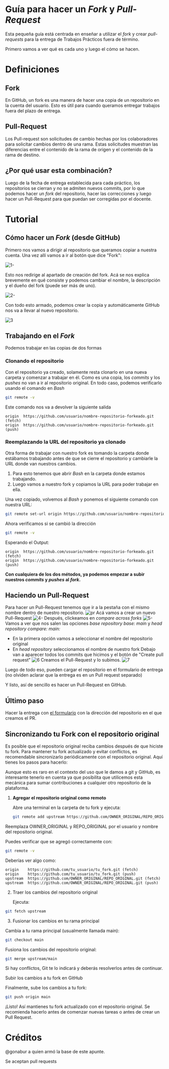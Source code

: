# Guía para hacer un _Fork_ y _Pull-Request_
Esta pequeña guía está centrada en enseñar a utilizar el _fork_ y crear _pull-requests_ para la entrega de Trabajos Prácticos fuera de término.

Primero vamos a ver qué es cada uno y luego el cómo se hacen.

# Definiciones
## Fork
En GitHub, un fork es una manera de hacer una copia de un repositorio en la cuenta del usuario. 
Esto es útil para cuando queramos entregar trabajos fuera del plazo de entrega.

## Pull-Request
Los Pull-request son solicitudes de cambio hechas por los colaboradores para solicitar cambios dentro de una rama. Estas solicitudes muestran las diferencias entre el contenido de la rama de origen y el contenido de la rama de destino.

## ¿Por qué usar esta combinación?
Luego de la fecha de entrega establecida para cada práctico, los repositorios se cierran y no se admiten nuevos
commits, por lo que podemos hacer un _fork_ del repositorio, hacer las correcciones y luego hacer un Pull-Request
para que puedan ser corregidas por el docente.

# Tutorial

## Cómo hacer un _Fork_ (desde GitHub)
Primero nos vamos a dirigir al repositorio que queramos copiar a nuestra cuenta. Una vez allí vamos a ir al botón que dice "Fork":

![1-](1.png)

Esto nos redirige al apartado de creación del fork. Acá se nos explica brevemente en qué consiste y podemos cambiar el nombre, la descripción y el dueño del fork (puede ser más de uno). 

![2-](2.png)

Con todo esto armado, podemos crear la copia y automáticamente GitHub nos va a llevar al nuevo repositorio.

![3](3.png)

## Trabajando en el _Fork_ 

Podemos trabajar en las copias de dos formas

### Clonando el repositorio

Con el repositorio ya creado, solamente resta clonarlo en una nueva carpeta y comenzar a trabajar en él. 
Como es una copia, los _commits_ y los _pushes_ no van a ir al repositorio original.
En todo caso, podemos verificarlo usando el comando en _Bash_
```bash
git remote -v
```
Este comando nos va a devolver la siguiente salida
```
origin  https://github.com/usuario/nombre-repositorio-forkeado.git (fetch)
origin  https://github.com/usuario/nombre-repositorio-forkeado.git (push)
```
### Reemplazando la URL del repositorio ya clonado
Otra forma de trabajar con nuestro fork es tomando la carpeta donde estábamos trabajando antes de que se cierre el repositorio y cambiarle la URL donde van nuestros cambios.

1. Para esto tenemos que abrir _Bash_ en la carpeta donde estamos trabajando.
2. Luego vamos a nuestro fork y copiamos la URL para poder trabajar en ella. 

Una vez copiado, volvemos al _Bash_ y ponemos el siguiente comando con nuestra URL:
```bash
git remote set-url origin https://github.com/usuario/nombre-repositorio-forkeado.git
```
Ahora verificamos si se cambió la dirección
```bash
git remote -v
```

Esperando el Output:
```
origin  https://github.com/usuario/nombre-repositorio-forkeado.git (fetch)
origin  https://github.com/usuario/nombre-repositorio-forkeado.git (push)
```

**Con cualquiera de los dos métodos, ya podemos empezar a subir nuestros _commits_ y _pushes_ al _fork_.**

## Haciendo un Pull-Request
Para hacer un Pull-Request tenemos que ir a la pestaña con el mismo nombre dentro de nuestro repositorio.
![pr](4.png)
Acá vamos a crear un nuevo Pull-Request
![4-](5.png)
Después, clickeamos en _compare across forks_
![5-](6.png)
Vamos a ver que nos salen las opciones _base repository_ _base: main_ y _head repository_ _compare: main:_
- En la primera opción vamos a seleccionar el nombre del repositorio original
- En _head repository_ seleccionamos el nombre de nuestro fork
Debajo van a aparecer todos los commits que hicimos y el botón de "Create pull request"
![6](7.png)
Creamos el Pull-Request y lo subimos.
![7](8.png)

Luego de todo eso, pueden cargar el repositorio en el formulario de entrega 
(no olviden aclarar que la entrega es en un Pull request separado)

Y listo, así de sencillo es hacer un Pull-Request en GitHub.

## Último paso
Hacer la entrega con [el formulario](https://dub.sh/p2/entregas) con la dirección del repositorio en el que creamos el PR.

## Sincronizando tu Fork con el repositorio original

Es posible que el repositorio original reciba cambios después de que hiciste tu fork. Para mantener tu fork actualizado y evitar conflictos, es recomendable sincronizarlo periódicamente con el repositorio original. Aquí tienes los pasos para hacerlo:

Aunque esto es raro en el contexto del uso que le damos a git y GitHub, es interesante tenerlo en cuenta ya que posibilita que utilicemos esta mecánica para sumar contribuciones a cualquier otro repositorio de la plataforma.

1. **Agregar el repositorio original como remoto**
   
   Abre una terminal en la carpeta de tu fork y ejecuta:
   ```bash
   git remote add upstream https://github.com/OWNER_ORIGINAL/REPO_ORIGINAL.git

Reemplaza OWNER_ORIGINAL y REPO_ORIGINAL por el usuario y nombre del repositorio original.

Puedes verificar que se agregó correctamente con:

```bash
git remote -v
```

Deberías ver algo como:

```Code
origin    https://github.com/tu_usuario/tu_fork.git (fetch)
origin    https://github.com/tu_usuario/tu_fork.git (push)
upstream  https://github.com/OWNER_ORIGINAL/REPO_ORIGINAL.git (fetch)
upstream  https://github.com/OWNER_ORIGINAL/REPO_ORIGINAL.git (push)
```
2. Traer los cambios del repositorio original

    Ejecuta:
```bash
git fetch upstream
```

3. Fusionar los cambios en tu rama principal

Cambia a tu rama principal (usualmente llamada main):

```bash
git checkout main
```

Fusiona los cambios del repositorio original:

```bash
git merge upstream/main
```

Si hay conflictos, Git te lo indicará y deberás resolverlos antes de continuar.

Subir los cambios a tu fork en GitHub

Finalmente, sube los cambios a tu fork:

```bash
git push origin main
```
    
¡Listo! Así mantienes tu fork actualizado con el repositorio original. Se recomienda hacerlo antes de comenzar nuevas tareas o antes de crear un Pull Request.

# Créditos

@gonabur a quien armó la base de este apunte.

Se aceptan pull requests
